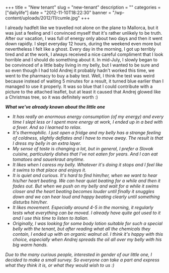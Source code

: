 +++
title = "New tenant"
slug = "new-tenant"
description = ""
categories = ["dailylife"]
date = "2012-11-10T18:22:30"
banner = "/wp-content/uploads/2012/11/cumle.jpg"
+++

I already hadfelt like we travelled not alone on the plane to Mallorca, but it was just a feeling
and I convinced myself that it's rather unlikely to be truth. After our vacation, I was full of energy only about two days and then it went down rapidly. I slept
everyday 12 hours, during the weekend even more but nevertheless I felt like a ghost. Every day in
the morning, I got up terribly tired and at the work, I always received a nice careful compliment
that I look horrible and I should do something about it. In mid-July, I slowly began to be
convinced of a little baby living in my belly, but I wanted to be sure and so even though I had
told Andrej it probably hadn't worked this time, we went to the pharmacy to buy a baby test. Well,
I think the test was weird because instead of waiting 5 minutes for a result, it turned blue
earlier than I managed to use it properly. It was so blue that I could contribute with a picture to
the attached leaflet, but at least it caused that Andrej glowed like a Christmas tree, so it was
definitely worth :)

<em>**What we've already known about the little one**

<ul>
	<li>It has really an enormous energy consumption (of my energy) and every time I slept less or I
spent more energy at work, I ended up in a bed with a fever. And so I learned to relax.</li>
	<li>It's thermophilic. I just open a fridge and my belly has a strange feeling of coldness,
slightly deflates and I have to move away. The result is that I dress my belly in an extra
layer.</li>
	<li>My sense of taste is changing a lot, but in general, I prefer a Slovak cuisine, particularly
dishes that I've not eaten for years. And I can eat tomatoes and sauerkraut anytime.</li>
	<li>It likes when I caress my belly. Whatever it's doing it stops and I feel like it swims to that
place and enjoys it.</li>
	<li>It is quiet and curious. It's hard to find him/her, when we want to hear his/her heart beating.
We can hear quiet beating for a while and then it fades out. But when we push on my belly and wait
for a while it swims closer and the heart beating becomes louder until finally it snuggles down and
we can hear loud and happy beating clearly until something disturbs him/her.</li>
	<li>It likes movement. Especially around 4-5 in the morning, it regularly tests what everything can
be moved. I already have quite got used to it and I use this time to listen to italian.</li>
	<li>Originally, I was looking for some body lotion suitable for such a special belly with the
tenant, but after reading what all the chemicals they contain, I ended up with an organic walnut
oil. I think it's happy with this choice, especially when Andrej spreads the oil all over my belly
with his big warm hands.</li>
</ul>
Due to the many curious people, interested in gender of our little one, I decided to make a small
survey. So everyone can take a part and express what they think it is, or what they would wish to
us :)

